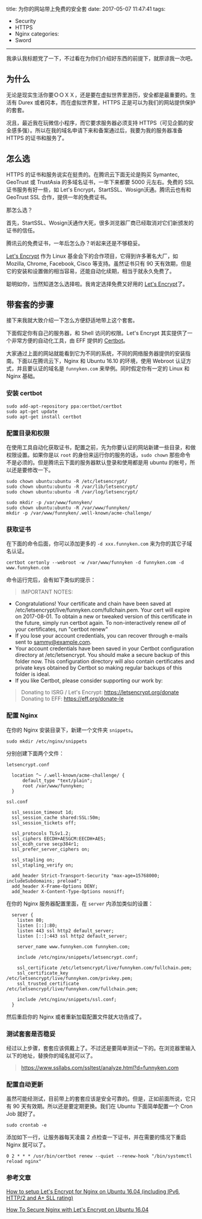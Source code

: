 title: 为你的网站带上免费的安全套
date: 2017-05-07 11:47:41
tags:
  - Security
  - HTTPS
  - Nginx
categories:
  - Sword
---

我承认我标题党了一下，不过看在为你们介绍好东西的前提下，就原谅我一次吧。  

## 为什么

无论是现实生活你要ＯＯＸＸ，还是要在虚拟世界里游历，安全都是最重要的。生活有 Durex 或者冈本，而在虚拟世界里，HTTPS 正是可以为我们的网站提供保护的套套。  

况且，最近我在玩微信小程序，而它要求服务器必须支持 HTTPS（可见企鹅的安全感多强）。所以在我的域名申请下来和备案通过后，我要为我的服务器准备 HTTPS 的证书和服务了。  

## 怎么选

[Let's Encrypt]: https://letsencrypt.org/

HTTPS 的证书和服务说实在挺贵的。在腾讯云下面无论是购买 Symantec, GeoTrust 或 TrustAsia 的多域名证书，一年下来都要 5000 元左右。免费的 SSL 证书服务有好一些，如 Let's Encrypt，StartSSL、Wosign沃通。腾讯云也有和 GeoTrust SSL 合作，提供一年的免费证书。  

那怎么选？  

首先，StartSSL、Wosign沃通作大死，很多浏览器厂商已经取消对它们新颁发的证书的信任。  

腾讯云的免费证书，一年后怎么办？听起来还是不够稳妥。  

[Let's Encrypt][] 作为 Linux 基金会下的合作项目，它得到许多著名大厂，如 Mozilla, Chrome, Facebook, Cisco 等支持。虽然证书只有 90 天有效期，但是它的安装和设置做的相当容易，还能自动化续期，相当于就永久免费了。  

聪明如你，当然知道怎么选择啦。我肯定选择免费又好用的 [Let's Encrypt][]了。  

## 带套套的步骤

接下来我就大致介绍一下怎么方便舒适地带上这个套套。  

[Certbot]: https://certbot.eff.org/#ubuntutyakkety-nginx

下面假定你有自己的服务器，和 Shell 访问的权限。Let's Encrypt 其实提供了一个非常方便的自动化工具，由 EFF 提供的 [Certbot][]。  

大家通过上面的网站就能看到它为不同的系统，不同的网络服务器提供的安装指南。下面以在腾讯云下，Nginx 和 Ubuntu 16.10 的环境，使用 Webroot 认证方式，并且要认证的域名是 `funnyken.com` 来举例。同时假定你有一定的 Linux 和 Nginx 基础。  

### 安装 certbot  

```
sudo add-apt-repository ppa:certbot/certbot
sudo apt-get update
sudo apt-get install certbot 
```

### 配置目录和权限

在使用工具自动化获取证书，配置之前，先为你要认证的网站新建一些目录，和做权限设置。如果你是以 `root` 的身份来运行你的服务的话，`sudo chown` 那些命令不是必须的。但是腾讯云下面的服务器默认登录和使用都是用 ubuntu 的帐号，所以还是要修改一下。  

```
sudo chown ubuntu:ubuntu -R /etc/letsencrypt/
sudo chown ubuntu:ubuntu -R /var/lib/letsencrypt/
sudo chown ubuntu:ubuntu -R /var/log/letsencrypt/

sudo mkdir -p /var/www/funnyken/
sudo chown ubuntu:ubuntu -R /var/www/funnyken/
mkdir -p /var/www/funnyken/.well-known/acme-challenge/
```

### 获取证书

在下面的命令后面，你可以添加更多的 `-d xxx.funnyken.com` 来为你的其它子域名认证。  

```
certbot certonly --webroot -w /var/www/funnyken -d funnyken.com -d www.funnyken.com
```

命令运行完后，会有如下类似的提示：  

>IMPORTANT NOTES:
 - Congratulations! Your certificate and chain have been saved at
   /etc/letsencrypt/live/funnyken.com/fullchain.pem. Your cert
   will expire on 2017-08-01. To obtain a new or tweaked version of
   this certificate in the future, simply run certbot again. To
   non-interactively renew *all* of your certificates, run "certbot
   renew"
 - If you lose your account credentials, you can recover through
   e-mails sent to sammy@example.com.
 - Your account credentials have been saved in your Certbot
   configuration directory at /etc/letsencrypt. You should make a
   secure backup of this folder now. This configuration directory will
   also contain certificates and private keys obtained by Certbot so
   making regular backups of this folder is ideal.
 - If you like Certbot, please consider supporting our work by:

>   Donating to ISRG / Let's Encrypt:   https://letsencrypt.org/donate
>   Donating to EFF:                    https://eff.org/donate-le

### 配置 Nginx

在你的 Nginx 安装目录下，新建一个文件夹 `snippets`。

```
sudo mkdir /etc/nginx/snippets
```

分别创建下面两个文件：

`letsencrypt.conf`

```
  location ^~ /.well-known/acme-challenge/ {
      default_type "text/plain";
      root /var/www/funnyken;
  }
```

`ssl.conf`

```
  ssl_session_timeout 1d;
  ssl_session_cache shared:SSL:50m;
  ssl_session_tickets off;

  ssl_protocols TLSv1.2;
  ssl_ciphers EECDH+AESGCM:EECDH+AES;
  ssl_ecdh_curve secp384r1;
  ssl_prefer_server_ciphers on;

  ssl_stapling on;
  ssl_stapling_verify on;

  add_header Strict-Transport-Security "max-age=15768000; includeSubdomains; preload";
  add_header X-Frame-Options DENY;
  add_header X-Content-Type-Options nosniff;
```

在你的 Nginx 服务器配置里面，在 `server` 内添加类似的设置：  

```
  server {
    listen 80;
    listen [::]:80;
    listen 443 ssl http2 default_server;
    listen [::]:443 ssl http2 default_server;

    server_name www.funnyken.com funnyken.com;

    include /etc/nginx/snippets/letsencrypt.conf;

    ssl_certificate /etc/letsencrypt/live/funnyken.com/fullchain.pem;
    ssl_certificate_key /etc/letsencrypt/live/funnyken.com/privkey.pem;
    ssl_trusted_certificate /etc/letsencrypt/live/funnyken.com/fullchain.pem;

    include /etc/nginx/snippets/ssl.conf;
  }
```

然后重启你的 Nginx 或者重新加载配置文件就大功告成了。  

### 测试套套是否稳妥

经过以上步骤，套套应该佩戴上了。不过还是要简单测试一下的。在浏览器里输入以下的地址，替换你的域名就可以了。  

>https://www.ssllabs.com/ssltest/analyze.html?d=funnyken.com

### 配置自动更新

虽然可能经测试，目前带上的套套应该是安全可靠的。但是，正如前面所说，它只有 90 天有效期。所以还是要定期更换。我们在 Ubuntu 下面简单配置一个 Cron Job 就好了。  

```
sudo crontab -e
```

添加如下一行，让服务器每天凌晨 2 点检查一下证书，并在需要的情况下重启 Nginx 就可以了。  

```
0 2 * * * /usr/bin/certbot renew --quiet --renew-hook "/bin/systemctl reload nginx"
```

### 参考文章

[How to setup Let's Encrypt for Nginx on Ubuntu 16.04 (including IPv6, HTTP/2 and A+ SLL rating)](https://gist.github.com/cecilemuller/a26737699a7e70a7093d4dc115915de8)

[How To Secure Nginx with Let's Encrypt on Ubuntu 16.04](https://www.digitalocean.com/community/tutorials/how-to-secure-nginx-with-let-s-encrypt-on-ubuntu-16-04)
